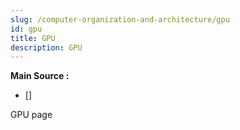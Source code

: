 ```yaml
---
slug: /computer-organization-and-architecture/gpu
id: gpu
title: GPU
description: GPU
---
```


**Main Source :**

- [] 

GPU page
